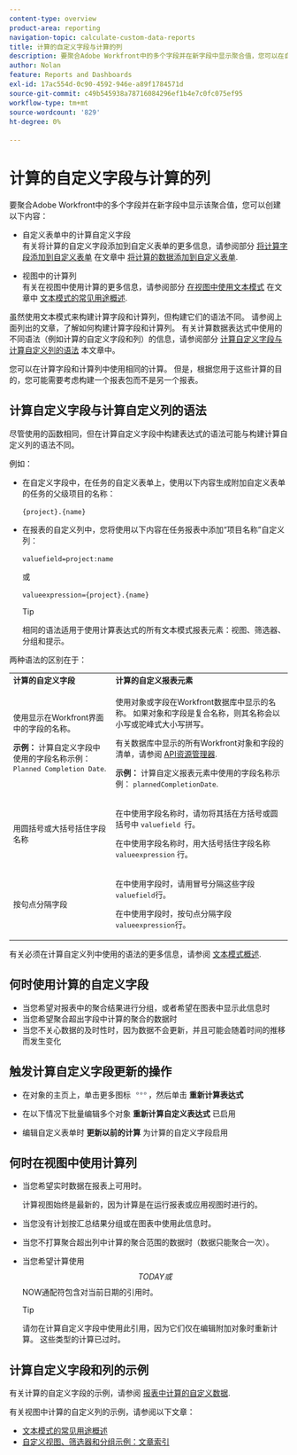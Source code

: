 ```yaml
---
content-type: overview
product-area: reporting
navigation-topic: calculate-custom-data-reports
title: 计算的自定义字段与计算的列
description: 要聚合Adobe Workfront中的多个字段并在新字段中显示聚合值，您可以在自定义表单中创建计算自定义字段，或在视图中创建计算列。
author: Nolan
feature: Reports and Dashboards
exl-id: 17ac554d-0c90-4592-946e-a89f1784571d
source-git-commit: c49b545938a78716084296ef1b4e7c0fc075ef95
workflow-type: tm+mt
source-wordcount: '829'
ht-degree: 0%

---
```


# 计算的自定义字段与计算的列

要聚合Adobe Workfront中的多个字段并在新字段中显示该聚合值，您可以创建以下内容：

* 自定义表单中的计算自定义字段\
  有关将计算的自定义字段添加到自定义表单的更多信息，请参阅部分 [将计算字段添加到自定义表单](../../../administration-and-setup/customize-workfront/create-manage-custom-forms/add-calculated-data-to-custom-form.md#add-a-calculated-field-to-a-custom-form) 在文章中 [将计算的数据添加到自定义表单](../../../administration-and-setup/customize-workfront/create-manage-custom-forms/add-calculated-data-to-custom-form.md).

* 视图中的计算列\
  有关在视图中使用计算的更多信息，请参阅部分 [在视图中使用文本模式](../../../reports-and-dashboards/reports/text-mode/understand-common-uses-text-mode.md#use-text-mode-in-views) 在文章中 [文本模式的常见用途概述](../../../reports-and-dashboards/reports/text-mode/understand-common-uses-text-mode.md).

虽然使用文本模式来构建计算字段和计算列，但构建它们的语法不同。 请参阅上面列出的文章，了解如何构建计算字段和计算列。 有关计算数据表达式中使用的不同语法（例如计算的自定义字段和列）的信息，请参阅部分 [计算自定义字段与计算自定义列的语法](/help/quicksilver/reports-and-dashboards/reports/calc-cstm-data-reports/calculated-custom-fields-calculated-columns.md#syntax-of-calculated-custom-fields-vs-calculated-custom-columns) 本文章中。

您可以在计算字段和计算列中使用相同的计算。 但是，根据您用于这些计算的目的，您可能需要考虑构建一个报表包而不是另一个报表。

## 计算自定义字段与计算自定义列的语法

尽管使用的函数相同，但在计算自定义字段中构建表达式的语法可能与构建计算自定义列的语法不同。

例如：

* 在自定义字段中，在任务的自定义表单上，使用以下内容生成附加自定义表单的任务的父级项目的名称：

  `{project}.{name}`

* 在报表的自定义列中，您将使用以下内容在任务报表中添加“项目名称”自定义列：

  `valuefield=project:name`

  或

  `valueexpression={project}.{name}`

  >[!TIP]
  >
  >相同的语法适用于使用计算表达式的所有文本模式报表元素：视图、筛选器、分组和提示。

两种语法的区别在于：

<table style="table-layout:auto"> 
 <col> 
 <col> 
 <tbody> 
  <tr> 
   <td><strong>计算的自定义字段</strong></td>
   <td><strong>计算的自定义报表元素</strong></td> 
  </tr> 
  <tr> 
   <td> <p>使用显示在Workfront界面中的字段的名称。</p> <p class="example" data-mc-autonum="<b>Example: </b>"><span class="autonumber"><span><b>示例： </b></span></span>计算自定义字段中使用的字段名称示例： <code>Planned Completion Date</code>.</p> </td> 
   <td> <p>使用对象或字段在Workfront数据库中显示的名称。 如果对象和字段是复合名称，则其名称会以小写或驼峰式大小写拼写。 </p> <p>有关数据库中显示的所有Workfront对象和字段的清单，请参阅 <a href="../../../wf-api/general/api-explorer.md" class="MCXref xref">API资源管理器</a>. </p> <p class="example" data-mc-autonum="<b>Example: </b>"><span class="autonumber"><span><b>示例： </b></span></span>计算自定义报表元素中使用的字段名称示例： <code>plannedCompletionDate</code>.</p> </td> 
  </tr> 
  <tr> 
   <td>用圆括号或大括号括住字段名称</td> 
   <td> <p>在中使用字段名称时，请勿将其括在方括号或圆括号中 <code>valuefield </code>行。</p> <p>在中使用字段名称时，用大括号括住字段名称 <code>valueexpression</code> 行。</p> </td> 
  </tr> 
  <tr> 
   <td>按句点分隔字段</td> 
   <td> <p>在中使用字段时，请用冒号分隔这些字段 <code>valuefield</code>行。</p> <p>在中使用字段时，按句点分隔字段 <code>valueexpression</code>行。</p> </td> 
  </tr> 
 </tbody> 
</table>

有关必须在计算自定义列中使用的语法的更多信息，请参阅 [文本模式概述](../../../reports-and-dashboards/reports/text-mode/understand-text-mode.md).

## 何时使用计算的自定义字段

* 当您希望对报表中的聚合结果进行分组，或者希望在图表中显示此信息时
* 当您希望聚合超出字段中计算的聚合的数据时
* 当您不关心数据的及时性时，因为数据不会更新，并且可能会随着时间的推移而发生变化

## 触发计算自定义字段更新的操作

* 在对象的主页上，单击更多图标 ![](assets/more-icon.png)，然后单击 **重新计算表达式**

* 在以下情况下批量编辑多个对象 **重新计算自定义表达式** 已启用
* 编辑自定义表单时 **更新以前的计算** 为计算的自定义字段启用

## 何时在视图中使用计算列

* 当您希望实时数据在报表上可用时。

  计算视图始终是最新的，因为计算是在运行报表或应用视图时进行的。

* 当您没有计划按汇总结果分组或在图表中使用此信息时。
* 当您不打算聚合超出列中计算的聚合范围的数据时（数据只能聚合一次）。
* 当您希望计算使用$$TODAY或$$NOW通配符包含对当前日期的引用时。

  >[!TIP]
  >
  >请勿在计算自定义字段中使用此引用，因为它们仅在编辑附加对象时重新计算。 这些类型的计算已过时。

## 计算自定义字段和列的示例

有关计算的自定义字段的示例，请参阅 [报表中计算的自定义数据](../../../reports-and-dashboards/reports/calc-cstm-data-reports/calculated-custom-data-reports.md).

有关视图中计算的自定义列的示例，请参阅以下文章：

* [文本模式的常见用途概述](../../../reports-and-dashboards/reports/text-mode/understand-common-uses-text-mode.md)
* [自定义视图、筛选器和分组示例：文章索引](../../../reports-and-dashboards/reports/custom-view-filter-grouping-samples/custom-view-filter-grouping-samples.md)
